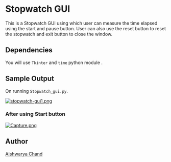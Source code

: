 # Stopwatch GUI

This is a Stopwatch GUI using which user can measure the time elapsed using the start and pause button. User can also use the reset button to reset the stopwatch and exit button to close the window.

## Dependencies
You will use `Tkinter` and `time` python module .

## Sample Output 
On running `Stopwatch_gui.py`.

[![stopwatch-gui1.png](https://i.postimg.cc/2yYGVSY0/stopwatch-gui1.png)](https://postimg.cc/1nWwdPfF)

### After using Start button
[![Capture.png](https://i.postimg.cc/76gbwzLD/Capture.png)](https://postimg.cc/S2xmGJ8t)

## Author
[Aishwarya Chand](https://github.com/aishwaryachand)
